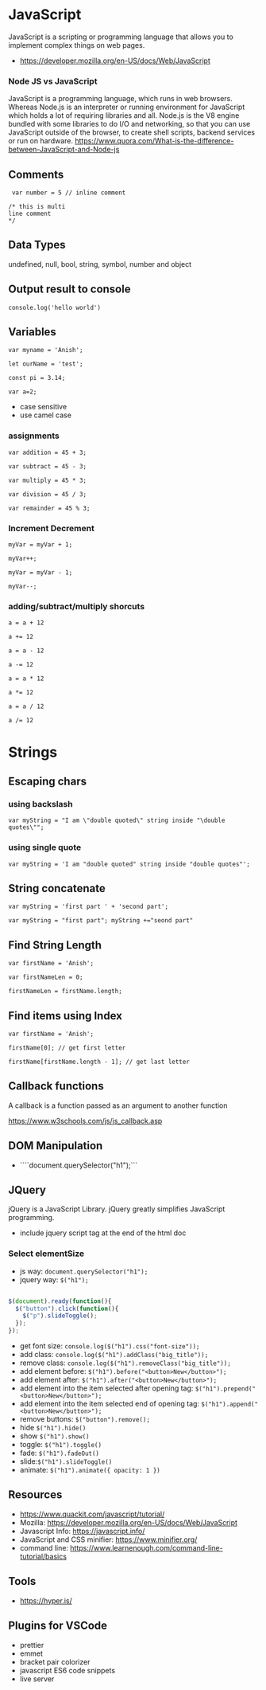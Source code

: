 # JavaScript

JavaScript is a scripting or programming language that allows you to implement complex things on web pages.

- https://developer.mozilla.org/en-US/docs/Web/JavaScript
### Node JS vs JavaScript

JavaScript is a programming language, which runs in web browsers. Whereas Node.js is an interpreter or running environment for JavaScript which holds a lot of requiring libraries and all. Node.js is the V8 engine bundled with some libraries to do I/O and networking, so that you can use JavaScript outside of the browser, to create shell scripts, backend services or run on hardware. https://www.quora.com/What-is-the-difference-between-JavaScript-and-Node-js

## Comments

``` var number = 5 // inline comment```

```
/* this is multi
line comment
*/ 
```

## Data Types
undefined, null, bool, string, symbol, number and object

## Output result to console

```console.log('hello world')```

## Variables

``` var myname = 'Anish'; ```

```let ourName = 'test'; ```

``` const pi = 3.14; ```

```var a=2;```

- case sensitive
- use camel case 

### assignments

```var addition = 45 + 3;```

```var subtract = 45 - 3;```

```var multiply = 45 * 3;```

```var division = 45 / 3;```

```var remainder = 45 % 3;```
### Increment Decrement

```myVar = myVar + 1;```

```myVar++;```

```myVar = myVar - 1;```

```myVar--;```

### adding/subtract/multiply shorcuts
```a = a + 12```

```a += 12```

```a = a - 12```

```a -= 12```

```a = a * 12```

```a *= 12```

```a = a / 12```

```a /= 12```

# Strings

## Escaping chars

### using backslash
```var myString = "I am \"double quoted\" string inside "\double quotes\"";```
### using single quote
```var myString = 'I am "double quoted" string inside "double quotes"';```

## String concatenate

```var myString = 'first part ' + 'second part';```

```var myString = "first part"; myString +="seond part" ```

## Find String Length

```var firstName = 'Anish';```

```var firstNameLen = 0;```

```firstNameLen = firstName.length; ```

## Find items using Index
```var firstName = 'Anish';```

```firstName[0]; // get first letter```

```firstName[firstName.length - 1]; // get last letter```

## Callback functions

A callback is a function passed as an argument to another function

https://www.w3schools.com/js/js_callback.asp

## DOM Manipulation

- ````document.querySelector("h1");```


## JQuery

jQuery is a JavaScript Library. jQuery greatly simplifies JavaScript programming.

- include jquery script tag at the end of the html doc

### Select elementSize

- js way: ```document.querySelector("h1");```
- jquery way: ```$("h1");```
```javascript

$(document).ready(function(){
  $("button").click(function(){
    $("p").slideToggle();
  });
});
```

- get font size: ```console.log($("h1").css("font-size"));```
- add class: ```console.log($("h1").addClass("big_title"));```
- remove class: ```console.log($("h1").removeClass("big_title"));```
- add element before: ```$("h1").before("<button>New</button>");```
- add element after: ```$("h1").after("<button>New</button>");```
- add element into the item selected after opening tag: ```$("h1").prepend("<button>New</button>");```
- add element into the item selected end of opening tag: ```$("h1").append("<button>New</button>");```
- remove buttons: ```$("button").remove();```
- hide ```$("h1").hide()```
- show ```$("h1").show()```
- toggle: ```$("h1").toggle()```
- fade: ```$("h1").fadeOut()```
- slide:```$("h1").slideToggle()```
- animate: ```$("h1").animate({ opacity: 1 })```

## Resources
-  https://www.quackit.com/javascript/tutorial/
- Mozilla: https://developer.mozilla.org/en-US/docs/Web/JavaScript
- Javascript Info: https://javascript.info/
- JavaScript and CSS minifier: https://www.minifier.org/
- command line: https://www.learnenough.com/command-line-tutorial/basics


## Tools

- https://hyper.is/

## Plugins for VSCode

- prettier
- emmet
- bracket pair colorizer
- javascript ES6 code snippets
- live server